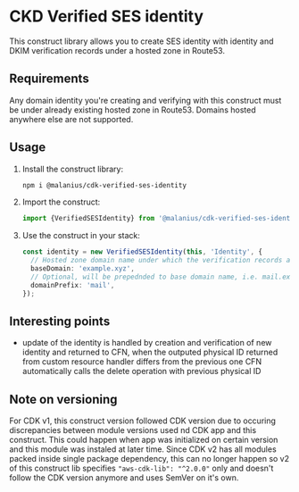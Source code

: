 # CKD Verified SES identity

This construct library allows you to create SES identity with identity and DKIM verification records under a hosted zone in Route53.

## Requirements

Any domain identity you're creating and verifying with this construct must be under already existing hosted zone in Route53. Domains hosted anywhere else are not supported.

## Usage

1. Install the construct library:

   ```bash
   npm i @malanius/cdk-verified-ses-identity
   ```

1. Import the construct:

   ```typescript
   import {VerifiedSESIdentity} from '@malanius/cdk-verified-ses-identity';
   ```

1. Use the construct in your stack:

   ```typescript
   const identity = new VerifiedSESIdentity(this, 'Identity', {
     // Hosted zone domain name under which the verification records are created
     baseDomain: 'example.xyz',
     // Optional, will be prepednded to base domain name, i.e. mail.example.xyz
     domainPrefix: 'mail',
   });
   ```

## Interesting points

- update of the identity is handled by creation and verification of new identity and returned to CFN, when the outputed physical ID returned from custom resource handler differs from the previous one CFN automatically calls the delete operation with previous physical ID

## Note on versioning

For CDK v1, this construct version followed CDK version due to occuring discrepancies between module versions used nd CDK app and this construct. This could happen when app was initialized on certain version and this module was instaled at later time.
Since CDK v2 has all modules packed inside single package dependency, this can no longer happen so v2 of this construct lib specifies `"aws-cdk-lib": "^2.0.0"` only and doesn't follow the CDK version anymore and uses SemVer on it's own.
